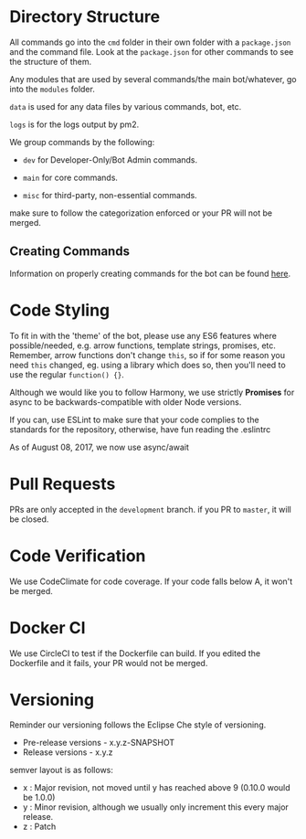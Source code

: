 # Directory Structure

All commands go into the `cmd` folder in their own folder with a `package.json` and the command file.
Look at the `package.json` for other commands to see the structure of them.

Any modules that are used by several commands/the main bot/whatever, go into the `modules` folder.

`data` is used for any data files by various commands, bot, etc.

`logs` is for the logs output by pm2.

We group commands by the following:

- ``dev`` for Developer-Only/Bot Admin commands.

- ``main`` for core commands.

- ``misc`` for third-party, non-essential commands.


make sure to follow the categorization enforced or your PR will not be merged.

## Creating Commands

Information on properly creating commands for the bot can be found [here](https://github.com/awau/Clara/wiki).

# Code Styling

To fit in with the 'theme' of the bot, please use any ES6 features where possible/needed, e.g. arrow functions, template strings, promises, etc.
Remember, arrow functions don't change `this`, so if for some reason you need `this` changed, eg. using a library which does so, then you'll need to use the regular `function() {}`.

Although we would like you to follow Harmony, we use strictly **Promises** for async to be backwards-compatible
with older Node versions.

If you can, use ESLint to make sure that your code complies to the standards for the repository, otherwise, have fun reading the .eslintrc

As of August 08, 2017, we now use async/await

# Pull Requests

PRs are only accepted in the `development` branch. if you PR to `master`, it will be closed.

# Code Verification

We use CodeClimate for code coverage. If your code falls below A, it won't be merged.

# Docker CI

We use CircleCI to test if the Dockerfile can build. If you edited the Dockerfile and it fails, your PR would not be merged.

# Versioning

Reminder our versioning follows the Eclipse Che style of versioning.

- Pre-release versions - x.y.z-SNAPSHOT
- Release versions - x.y.z

semver layout is as follows:

- x : Major revision, not moved until y has reached above 9 (0.10.0 would be 1.0.0)
- y : Minor revision, although we usually only increment this every major release.
- z : Patch
